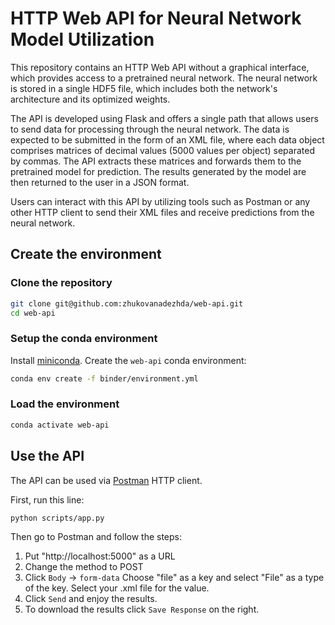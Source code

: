 # HTTP Web API for Neural Network Model Utilization

This repository contains an HTTP Web API without a graphical interface, which provides access to a pretrained neural network. The neural network is stored in a single HDF5 file, which includes both the network's architecture and its optimized weights.

The API is developed using Flask and offers a single path that allows users to send data for processing through the neural network. The data is expected to be submitted in the form of an XML file, where each data object comprises matrices of decimal values (5000 values per object) separated by commas. The API extracts these matrices and forwards them to the pretrained model for prediction. The results generated by the model are then returned to the user in a JSON format.

Users can interact with this API by utilizing tools such as Postman or any other HTTP client to send their XML files and receive predictions from the neural network.

## Create the environment

### Clone the repository

```bash
git clone git@github.com:zhukovanadezhda/web-api.git
cd web-api
```
### Setup the conda environment

Install [miniconda](https://docs.conda.io/en/latest/miniconda.html). Create the `web-api` conda environment:

```bash
conda env create -f binder/environment.yml
```

### Load the environment

```bash
conda activate web-api
```

## Use the API

The API can be used via [Postman](https://www.postman.com/downloads/) HTTP client.

First, run this line:
```bash
python scripts/app.py
```
Then go to Postman and follow the steps:
1. Put "http://localhost:5000" as a URL
2. Change the method to POST
3. Click ```Body``` -> ```form-data```
   Choose "file" as a key and select "File" as a type of the key.
   Select your .xml file for the value.
4. Click ```Send``` and enjoy the results.
5. To download the results click ```Save Response``` on the right.
   
